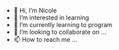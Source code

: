 - 👋 Hi, I’m Nicole
- 👀 I’m interested in learning
- 🌱 I’m currently learning to program
- 💞️ I’m looking to collaborate on ...
- 📫 How to reach me ...

<!---
Viepsz/Viepsz is a ✨ special ✨ repository because its `README.md` (this file) appears on your GitHub profile.
You can click the Preview link to take a look at your changes.
--->
